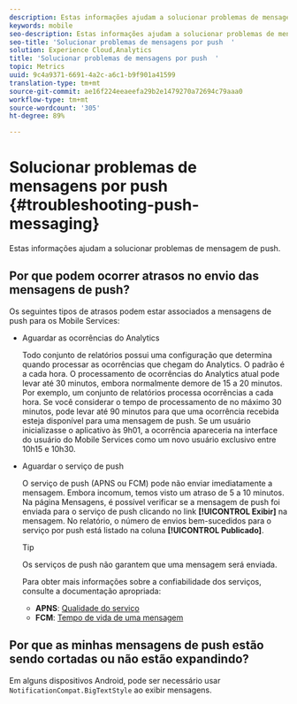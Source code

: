 ```yaml
---
description: Estas informações ajudam a solucionar problemas de mensagem de push.
keywords: mobile
seo-description: Estas informações ajudam a solucionar problemas de mensagem de push.
seo-title: 'Solucionar problemas de mensagens por push  '
solution: Experience Cloud,Analytics
title: 'Solucionar problemas de mensagens por push  '
topic: Metrics
uuid: 9c4a9371-6691-4a2c-a6c1-b9f901a41599
translation-type: tm+mt
source-git-commit: ae16f224eeaeefa29b2e1479270a72694c79aaa0
workflow-type: tm+mt
source-wordcount: '305'
ht-degree: 89%

---
```



# Solucionar problemas de mensagens por push {#troubleshooting-push-messaging}

Estas informações ajudam a solucionar problemas de mensagem de push.

## Por que podem ocorrer atrasos no envio das mensagens de push?

Os seguintes tipos de atrasos podem estar associados a mensagens de push para os Mobile Services:

* Aguardar as ocorrências do Analytics

   Todo conjunto de relatórios possui uma configuração que determina quando processar as ocorrências que chegam do Analytics. O padrão é a cada hora. O processamento de ocorrências do Analytics atual pode levar até 30 minutos, embora normalmente demore de 15 a 20 minutos. Por exemplo, um conjunto de relatórios processa ocorrências a cada hora. Se você considerar o tempo de processamento de no máximo 30 minutos, pode levar até 90 minutos para que uma ocorrência recebida esteja disponível para uma mensagem de push. Se um usuário inicializasse o aplicativo às 9h01, a ocorrência apareceria na interface do usuário do Mobile Services como um novo usuário exclusivo entre 10h15 e 10h30.

* Aguardar o serviço de push

   O serviço de push (APNS ou FCM) pode não enviar imediatamente a mensagem. Embora incomum, temos visto um atraso de 5 a 10 minutos. Na página Mensagens, é possível verificar se a mensagem de push foi enviada para o serviço de push clicando no link **[!UICONTROL Exibir]** na mensagem. No relatório, o número de envios bem-sucedidos para o serviço por push está listado na coluna **[!UICONTROL Publicado]**.

   >[!TIP]
   >
   >Os serviços de push não garantem que uma mensagem será enviada.

   Para obter mais informações sobre a confiabilidade dos serviços, consulte a documentação apropriada:

   * **APNS**: [Qualidade do serviço](https://developer.apple.com/library/content/documentation/NetworkingInternet/Conceptual/RemoteNotificationsPG/APNSOverview.html#//apple_ref/doc/uid/TP40008194-CH8-SW5)
   * **FCM**: [Tempo de vida de uma mensagem](https://firebase.google.com/docs/cloud-messaging/concept-options#lifetime)

## Por que as minhas mensagens de push estão sendo cortadas ou não estão expandindo?

Em alguns dispositivos Android, pode ser necessário usar `NotificationCompat.BigTextStyle` ao exibir mensagens.
